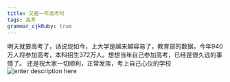```yaml
---
title: 又是一年高考时
tags: 高考
grammar_cjkRuby: true
---
```

明天就要高考了，话说现如今，上大学是越来越容易了，教育部的数据，今年940万人将参加高考，本科招生372万人。想想当年自己参加高考，已经是很久远的事情了。
	还是祝大家一切顺利，正常发挥，考上自己心仪的学校
	![enter description here][1]
	
	


  [1]: http://n.sinaimg.cn/edu/crawl/20170606/5tcl-fyfuzpn3909660.jpg